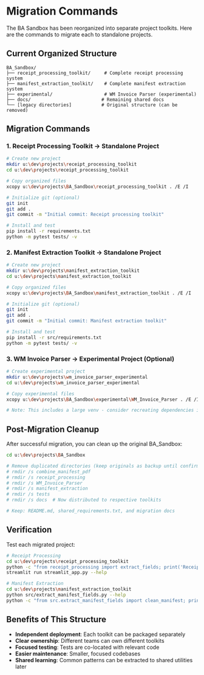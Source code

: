 # Migration Commands

The BA Sandbox has been reorganized into separate project toolkits. Here are the commands to migrate each to standalone projects.

## Current Organized Structure

```
BA_Sandbox/
├── receipt_processing_toolkit/     # Complete receipt processing system
├── manifest_extraction_toolkit/    # Complete manifest extraction system  
├── experimental/                   # WM Invoice Parser (experimental)
├── docs/                          # Remaining shared docs
└── [legacy directories]           # Original structure (can be removed)
```

## Migration Commands

### 1. Receipt Processing Toolkit → Standalone Project

```bash
# Create new project
mkdir u:\dev\projects\receipt_processing_toolkit
cd u:\dev\projects\receipt_processing_toolkit

# Copy organized files
xcopy u:\dev\projects\BA_Sandbox\receipt_processing_toolkit . /E /I

# Initialize git (optional)
git init
git add .
git commit -m "Initial commit: Receipt processing toolkit"

# Install and test
pip install -r requirements.txt
python -m pytest tests/ -v
```

### 2. Manifest Extraction Toolkit → Standalone Project

```bash
# Create new project  
mkdir u:\dev\projects\manifest_extraction_toolkit
cd u:\dev\projects\manifest_extraction_toolkit

# Copy organized files
xcopy u:\dev\projects\BA_Sandbox\manifest_extraction_toolkit . /E /I

# Initialize git (optional)
git init
git add .
git commit -m "Initial commit: Manifest extraction toolkit"

# Install and test
pip install -r src/requirements.txt
python -m pytest tests/ -v
```

### 3. WM Invoice Parser → Experimental Project (Optional)

```bash
# Create experimental project
mkdir u:\dev\projects\wm_invoice_parser_experimental
cd u:\dev\projects\wm_invoice_parser_experimental

# Copy experimental files
xcopy u:\dev\projects\BA_Sandbox\experimental\WM_Invoice_Parser . /E /I

# Note: This includes a large venv - consider recreating dependencies instead
```

## Post-Migration Cleanup

After successful migration, you can clean up the original BA_Sandbox:

```bash
cd u:\dev\projects\BA_Sandbox

# Remove duplicated directories (keep originals as backup until confirmed)
# rmdir /s combine_manifest_pdf
# rmdir /s receipt_processing  
# rmdir /s WM_Invoice_Parser
# rmdir /s manifest_extraction
# rmdir /s tests
# rmdir /s docs  # Now distributed to respective toolkits

# Keep: README.md, shared_requirements.txt, and migration docs
```

## Verification

Test each migrated project:

```bash
# Receipt Processing
cd u:\dev\projects\receipt_processing_toolkit
python -c "from receipt_processing import extract_fields; print('Receipt processing OK')"
streamlit run streamlit_app.py --help

# Manifest Extraction  
cd u:\dev\projects\manifest_extraction_toolkit
python src/extract_manifest_fields.py --help
python -c "from src.extract_manifest_fields import clean_manifest; print('Manifest extraction OK')"
```

## Benefits of This Structure

- **Independent deployment**: Each toolkit can be packaged separately
- **Clear ownership**: Different teams can own different toolkits  
- **Focused testing**: Tests are co-located with relevant code
- **Easier maintenance**: Smaller, focused codebases
- **Shared learning**: Common patterns can be extracted to shared utilities later